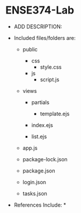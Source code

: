 # ENSE374-Lab
* ADD DESCRIPTION:

* Included files/folders are: 
    * public
        * css
            * style.css
        * js 
            * script.js
    * views
        * partials
            * template.ejs

        * index.ejs
        * list.ejs
       
    * app.js
    * package-lock.json
    * package.json
    * login.json
    * tasks.json


* References Include:
    * 

